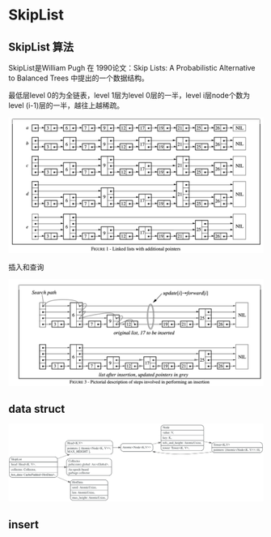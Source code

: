 # SkipList

## SkipList 算法

SkipList是William Pugh 在 1990论文：Skip Lists: A Probabilistic Alternative to Balanced Trees
中提出的一个数据结构。

最低层level 0的为全链表，level 1层为level 0层的一半，level i层node个数为level (i-1)层的一半，越往上越稀疏。

![](./dot/Linked_lists_with_additional_pointers.png)

插入和查询

![](./dot/skiplist_insert.png)


## data struct

![](./dot/skiplist.svg)


## insert

